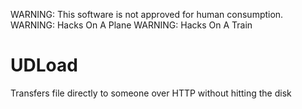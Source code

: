 WARNING: This software is not approved for human consumption.
WARNING: Hacks On A Plane
WARNING: Hacks On A Train

UDLoad
======

Transfers file directly to someone over HTTP without hitting the disk
